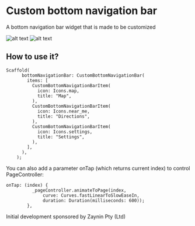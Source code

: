 # Custom bottom navigation bar

A bottom navigation bar widget that is made to be customized 

![alt text](https://firebasestorage.googleapis.com/v0/b/looseweight-31bfd.appspot.com/o/plugin%2Fezgif-6-9387a6e9dd24.gif?alt=media&token=50e3e48f-92a4-4487-b7ea-531ecc008a63 "GIF1")
![alt text](https://firebasestorage.googleapis.com/v0/b/looseweight-31bfd.appspot.com/o/plugin%2Fezgif-6-d15351a12185.gif?alt=media&token=5b592fb9-f737-43e2-91f2-465cce11e3ff "GIF1")


## How to use it?
	
~~~~
Scaffold(
      bottomNavigationBar: CustomBottomNavigationBar(
        items: [
          CustomBottomNavigationBarItem(
            icon: Icons.map,
            title: "Map",
          ),
          CustomBottomNavigationBarItem(
            icon: Icons.near_me,
            title: "Directions",
          ),
          CustomBottomNavigationBarItem(
            icon: Icons.settings,
            title: "Settings",
          ),
        ],
      ),
    );
~~~~

You can also add a parameter onTap (which returns current index) to control PageController:

~~~~
onTap: (index) {
          _pageController.animateToPage(index,
              curve: Curves.fastLinearToSlowEaseIn,
              duration: Duration(milliseconds: 600));
        },
~~~~

Initial development sponsored by Zaynin Pty (Ltd)
